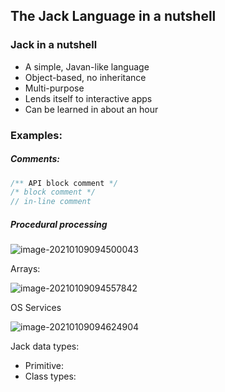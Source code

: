 ## The Jack Language in a nutshell



### Jack in a nutshell

- A simple, Javan-like language 
- Object-based, no inheritance
- Multi-purpose
- Lends itself to interactive apps
- Can be learned in about an hour







### Examples:

##### Comments:

```java
/** API block comment */
/* block comment */
// in-line comment
```





##### Procedural processing

![image-20210109094500043](https://loyioblog.oss-cn-beijing.aliyuncs.com/LoyioBlog/20210109BjQJkc.png)



Arrays:

![image-20210109094557842](https://loyioblog.oss-cn-beijing.aliyuncs.com/LoyioBlog/20210109Z0wMKD.png)

OS Services

![image-20210109094624904](https://loyioblog.oss-cn-beijing.aliyuncs.com/LoyioBlog/20210109KewVNH.png)

Jack data types:

- Primitive:
- Class types: